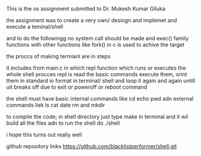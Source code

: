 This is the os assignment submitted to Dr. Mukesh Kumar Giluka

the assignment was to create a very own/ desiogn and implemet and execute a teminal/shell

and to do the followingg no system call should be made and exec() family functions with other functions like fork() in
c is used to achive the target

the proccs of making termianl are in steps

it includes from main.c in which repl function which runs or executes the whole shell procces
repl is read the basic commands execute them, orint them in standard io format in terminal/ shell and loop it again and
again untill uit breaks off due to exit or poweroff or reboot command

the shell must have basic internal commands like cd echo pwd adn external commands liek ls cat date rm and mkdir

to compile the code; in shell directory just type make in terminal and it wil build all the files
adn to run the shell do ./shell

i hope this turns out really well

github repository links https://github.com/blacklistperformer/shell.git
